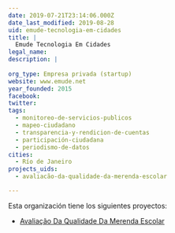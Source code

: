```yaml
---
date: 2019-07-21T23:14:06.000Z
date_last_modified: 2019-08-28
uid: emude-tecnologia-em-cidades
title: |
  Emude Tecnologia Em Cidades
legal_name: 
description: |
  
org_type: Empresa privada (startup)
website: www.emude.net
year_founded: 2015
facebook: 
twitter: 
tags:
  - monitoreo-de-servicios-publicos
  - mapeo-ciudadano
  - transparencia-y-rendicion-de-cuentas
  - participación-ciudadana
  - periodismo-de-datos
cities: 
  - Río de Janeiro
projects_uids:
  - avaliacão-da-qualidade-da-merenda-escolar

---
```


Esta organización tiene los siguientes proyectos:

- [Avaliação Da Qualidade Da Merenda Escolar](/proyectos/avaliacão-da-qualidade-da-merenda-escolar)
